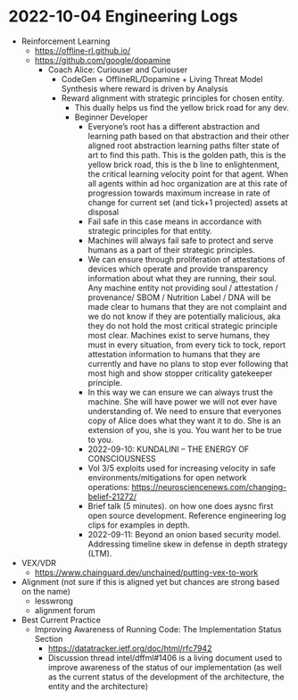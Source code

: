 # 2022-10-04 Engineering Logs

- Reinforcement Learning
  - https://offline-rl.github.io/
  - https://github.com/google/dopamine
    - Coach Alice: Curiouser and Curiouser
      - CodeGen + OfflineRL/Dopamine + Living Threat Model Synthesis where reward is driven by Analysis
      - Reward alignment with strategic principles for chosen entity.
        - This dually helps us find the yellow brick road for any dev.
        - Beginner Developer
          - Everyone’s root has a different abstraction and learning path based on that abstraction and their other aligned root abstraction learning paths filter state of art to find this path. This is the golden path, this is the yellow brick road, this is the b line to enlightenment, the critical learning velocity point for that agent. When all agents within ad hoc organization are at this rate of progression towards maximum increase in rate of change for current set (and tick+1 projected) assets at disposal
          - Fail safe in this case means in accordance with strategic principles for that entity.
          - Machines will always fail safe to protect and serve humans as a part of their strategic principles.
          - We can ensure through proliferation of attestations of devices which operate and provide transparency information about what they are running, their soul. Any machine entity not providing soul / attestation / provenance/ SBOM / Nutrition Label / DNA will be made clear to humans that they are not complaint and we do not know if they are potentially malicious, aka they do not hold the most critical strategic principle most clear. Machines exist to serve humans, they must in every situation, from every tick to tock, report attestation information to humans that they are currently and have no plans to stop ever following that most high and show stopper criticality gatekeeper principle.
          - In this way we can ensure we can always trust the machine. She will have power we will not ever have understanding of. We need to ensure that everyones copy of Alice does what they want it to do. She is an extension of you, she is you. You want her to be true to you.
          - 2022-09-10: KUNDALINI – THE ENERGY OF CONSCIOUSNESS
          - Vol 3/5 exploits used for increasing velocity in safe environments/mitigations for open network operations: https://neurosciencenews.com/changing-belief-21272/
          - Brief talk (5 minutes). on how one does aysnc first open source development. Reference engineering log clips for examples in depth.
          - 2022-09-11: Beyond an onion based security model. Addressing timeline skew in defense in depth strategy (LTM).
- VEX/VDR
  - https://www.chainguard.dev/unchained/putting-vex-to-work
- Alignment (not sure if this is aligned yet but chances are strong based on the name)
  - lesswrong
  - alignment forum
- Best Current Practice
  - Improving Awareness of Running Code: The Implementation Status Section 
    - https://datatracker.ietf.org/doc/html/rfc7942
    - Discussion thread intel/dffml#1406 is a living document used to improve awareness of the status of our implementation (as well as the current status of the development of the architecture, the entity and the architecture)